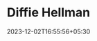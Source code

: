 ---
weight: 8
title: "Diffie Hellman"
description: ""
icon: "article"
date: "2023-12-02T16:55:56+05:30"
lastmod: "2023-12-02T16:55:56+05:30"
draft: true
toc: true
---